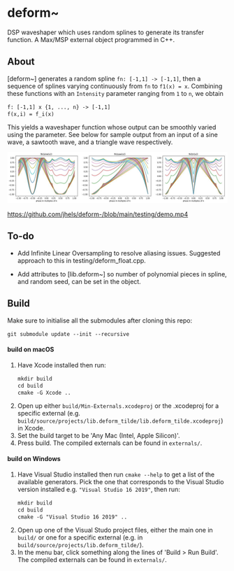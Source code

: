 # deform~

DSP waveshaper which uses random splines to generate its transfer function. A Max/MSP external object programmed in C++.

## About

[deform~] generates a random spline `fn: [-1,1] -> [-1,1]`, then a sequence of splines varying continuously from `fn` to `f1(x) = x`. Combining these functions with an `Intensity` parameter ranging from `1` to `n`, we obtain

```
f: [-1,1] x {1, ..., n} -> [-1,1]  
f(x,i) = f_i(x)
```

This yields a waveshaper function whose output can be smoothly varied using the parameter. See below for sample output from an input of a sine wave, a sawtooth wave, and a triangle wave respectively.

![Sample output](/testing/example.jpg)

https://github.com/jhels/deform-/blob/main/testing/demo.mp4

## To-do

* Add Infinite Linear Oversampling to resolve aliasing issues. Suggested approach to this in testing/deform_float.cpp.

* Add attributes to [lib.deform\~] so number of polynomial pieces in spline, and random seed, can be set in the object.

## Build

Make sure to initialise all the submodules after cloning this repo:

```
git submodule update --init --recursive
```

#### build on macOS

1. Have Xcode installed then run:
	```
	mkdir build
	cd build
	cmake -G Xcode ..
	```
2. Open up either `build/Min-Externals.xcodeproj` or the .xcodeproj for a specific external (e.g. `build/source/projects/lib.deform_tilde/lib.deform_tilde.xcodeproj`) in Xcode.
3. Set the build target to be 'Any Mac (Intel, Apple Silicon)'.
4. Press build. The compiled externals can be found in `externals/`.

#### build on Windows

1. Have Visual Studio installed then run `cmake --help` to get a list of the available generators. Pick the one that corresponds to the Visual Studio version installed e.g. `"Visual Studio 16 2019"`, then run:
	```
	mkdir build
	cd build
	cmake -G "Visual Studio 16 2019" ..
	```
2. Open up one of the Visual Studo project files, either the main one in `build/` or one for a specific external (e.g. in `build/source/projects/lib.deform_tilde/`).
3. In the menu bar, click something along the lines of 'Build > Run Build'. The compiled externals can be found in `externals/`.
